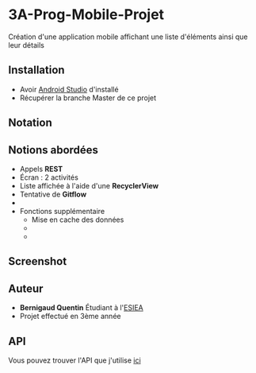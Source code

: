 # 3A-Prog-Mobile-Projet

Création d'une application mobile affichant une liste d'éléments ainsi que leur détails

## Installation

* Avoir [Android Studio](https://developer.android.com/studio) d'installé
* Récupérer la branche Master de ce projet

## Notation

## Notions abordées 

* Appels **REST**
* Écran : 2 activités
* Liste affichée à l'aide d'une **RecyclerView**
* Tentative de **Gitflow**
* 
* Fonctions supplémentaire 
  - Mise en cache des données
  -
  -


## Screenshot 



## Auteur

* **Bernigaud Quentin** Étudiant à l'[ESIEA](https://www.esiea.fr) 
* Projet effectué en 3ème année

## API

Vous pouvez trouver l'API que j'utilise [ici](https://pokeapi.co/api/v2/pokemon)
